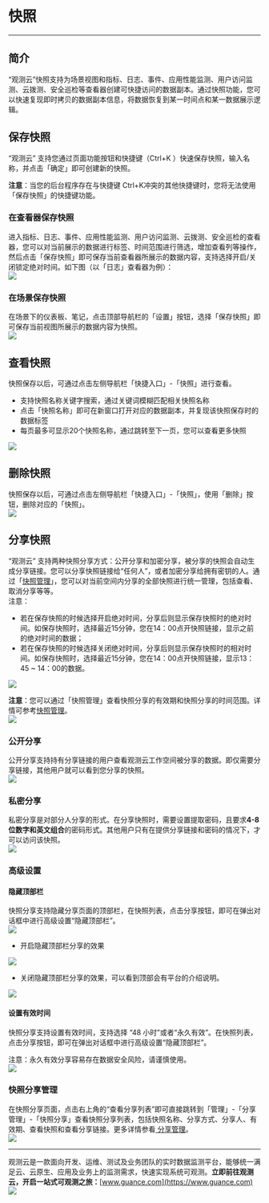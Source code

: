# 快照
---


## 简介

“观测云”快照支持为场景视图和指标、日志、事件、应用性能监测、用户访问监测、云拨测、安全巡检等查看器创建可快捷访问的数据副本。通过快照功能，您可以快速复现即时拷贝的数据副本信息，将数据恢复到某一时间点和某一数据展示逻辑。


## 保存快照

“观测云” 支持您通过页面功能按钮和快捷键（Ctrl+K ）快速保存快照，输入名称，并点击「确定」即可创建新的快照。

**注意**：当您的后台程序存在与快捷键 Ctrl+K冲突的其他快捷键时，您将无法使用「保存快照」的快捷键功能。


### 在查看器保存快照

进入指标、日志、事件、应用性能监测、用户访问监测、云拨测、安全巡检的查看器，您可以对当前展示的数据进行标签、时间范围进行筛选，增加查看列等操作，然后点击「保存快照」即可保存当前查看器所展示的数据内容，支持选择开启/关闭锁定绝对时间。如下图（以「日志」查看器为例）：<br />![](img/8.snap_1.png)

### 在场景保存快照

在场景下的仪表板、笔记，点击顶部导航栏的「设置」按钮，选择「保存快照」即可保存当前视图所展示的数据内容为快照。<br />![](img/8.snap_2.png)


## 查看快照

快照保存以后，可通过点击左侧导航栏「快捷入口」-「快照」进行查看。

- 支持快照名称关键字搜索，通过关键词模糊匹配相关快照名称
- 点击「快照名称」即可在新窗口打开对应的数据副本，并复现该快照保存时的数据标签
- 每页最多可显示20个快照名称，通过跳转至下一页，您可以查看更多快照

![](img/8.snap_3.png)


## 删除快照

快照保存以后，可通过点击左侧导航栏「快捷入口」-「快照」，使用「删除」按钮，删除对应的「快照」。<br />![](img/8.snap_4.png)


## 分享快照

“观测云” 支持两种快照分享方式：公开分享和加密分享，被分享的快照会自动生成分享链接。您可以分享快照链接给“任何人”，或者加密分享给拥有密钥的人。通过「[快照管理](./17-工作空间管理/11.分享管理md)」，您可以对当前空间内分享的全部快照进行统一管理，包括查看、取消分享等等。<br />注意：

- 若在保存快照的时候选择开启绝对时间，分享后则显示保存快照时的绝对时间。如保存快照时，选择最近15分钟，您在14：00点开快照链接，显示之前的绝对时间的数据；
- 若在保存快照的时候选择关闭绝对时间，分享后则显示保存快照时的相对时间。如保存快照时，选择最近15分钟，您在14：00点开快照链接，显示13：45 ~ 14：00的数据。

![](img/8.snap_5.png)

**注意**：您可以通过「快照管理」查看快照分享的有效期和快照分享的时间范围。详情可参考[快照管理](./17-工作空间管理/11.分享管理md)。<br />![](img/8.snap_6.png)


### 公开分享

公开分享支持持有分享链接的用户查看观测云工作空间被分享的数据。即仅需要分享链接，其他用户就可以看到您分享的快照。<br />![](img/6.share_1.png)


### 私密分享

私密分享是对部分人分享的形式。在分享快照时，需要设置提取密码，且要求**4-8位数字和英文组合**的密码形式。其他用户只有在提供分享链接和密码的情况下，才可以访问该快照。<br />![](img/6.share_2.png)

### 高级设置


#### 隐藏顶部栏

快照分享支持隐藏分享页面的顶部栏，在快照列表，点击分享按钮，即可在弹出对话框中进行高级设置“隐藏顶部栏”。<br />![](img/6.share_3.png)

- 开启隐藏顶部栏分享的效果

![](img/12.share_pic_2.png)

- 关闭隐藏顶部栏分享的效果，可以看到顶部会有平台的介绍说明。

![](img/12.share_pic_3.png)

#### 设置有效时间

快照分享支持设置有效时间，支持选择 “48 小时”或者“永久有效”。在快照列表，点击分享按钮，即可在弹出对话框中进行高级设置“隐藏顶部栏”。

注意：永久有效分享容易存在数据安全风险，请谨慎使用。<br />![](img/6.share_4.png)


### 快照分享管理

在快照分享页面，点击右上角的“查看分享列表”即可直接跳转到「管理」-「分享管理」-「快照分享」查看快照分享列表，包括快照名称、分享方式、分享人、有效期、查看快照和查看分享链接。更多详情参看[ 分享管理](./17-工作空间管理/11.分享管理md)。<br />![](img/6.share_1.png)


---

观测云是一款面向开发、运维、测试及业务团队的实时数据监测平台，能够统一满足云、云原生、应用及业务上的监测需求，快速实现系统可观测。**立即前往观测云，开启一站式可观测之旅：**[www.guance.com](https://www.guance.com)<br />![](img/logo_2.png)
